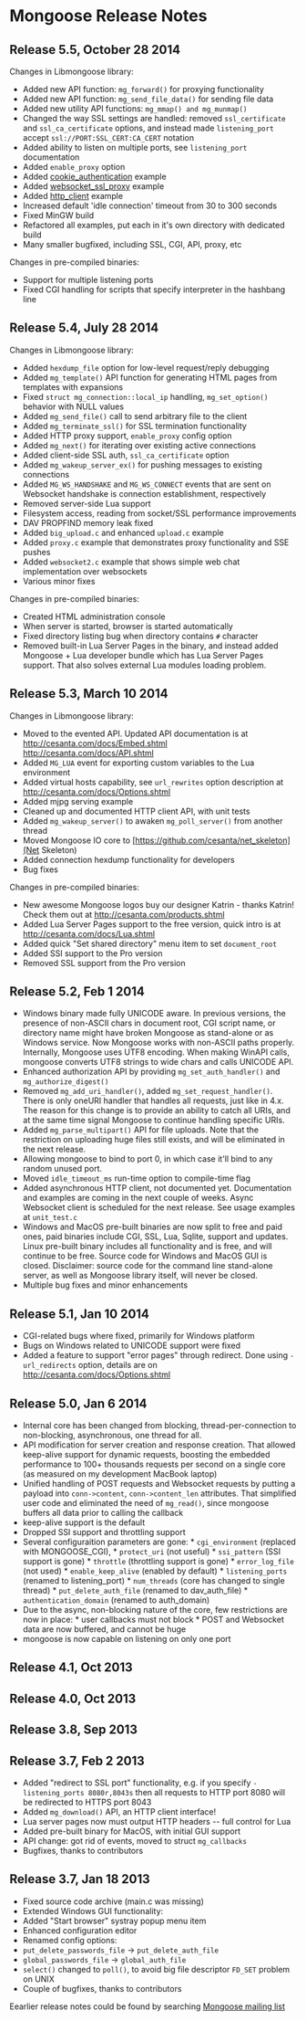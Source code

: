 # Mongoose Release Notes

## Release 5.5, October 28 2014

Changes in Libmongoose library:

- Added new API function: `mg_forward()` for proxying functionality
- Added new API function: `mg_send_file_data()` for sending file data
- Added new utility API functions: `mg_mmap() and mg_munmap()`
- Changed the way SSL settings are handled: removed `ssl_certificate` and
  `ssl_ca_certificate` options, and instead made `listening_port` accept
  `ssl://PORT:SSL_CERT:CA_CERT` notation
- Added ability to listen on multiple ports, see `listening_port` documentation
- Added `enable_proxy` option
- Added [cookie_authentication](https://github.com/cesanta/mongoose/tree/master/examples/cookie_authentication) example
- Added [websocket\_ssl\_proxy](https://github.com/cesanta/mongoose/tree/master/examples/websocket_ssl_proxy) example
- Added [http_client](https://github.com/cesanta/mongoose/tree/master/examples/http_client) example
- Increased default 'idle connection' timeout from 30 to 300 seconds
- Fixed MinGW build
- Refactored all examples, put each in it's own directory with dedicated build
- Many smaller bugfixed, including SSL, CGI, API, proxy, etc

Changes in pre-compiled binaries:

- Support for multiple listening ports
- Fixed CGI handling for scripts that specify interpreter in the hashbang line

## Release 5.4, July 28 2014

Changes in Libmongoose library:

- Added `hexdump_file` option for low-level request/reply debugging
- Added `mg_template()` API function for generating HTML pages from
    templates with expansions
- Fixed `struct mg_connection::local_ip` handling, `mg_set_option()`
    behavior with NULL values
- Added `mg_send_file()` call to send arbitrary file to the client
- Added `mg_terminate_ssl()` for SSL termination functionality
- Added HTTP proxy support, `enable_proxy` config option
- Added `mg_next()` for iterating over existing active connections
- Added client-side SSL auth, `ssl_ca_certificate` option
- Added `mg_wakeup_server_ex()` for pushing messages to existing connections
- Added `MG_WS_HANDSHAKE` and `MG_WS_CONNECT` events that are sent on
     Websocket handshake is connection establishment, respectively
- Removed server-side Lua support
- Filesystem access, reading from socket/SSL performance improvements
- DAV PROPFIND memory leak fixed
- Added `big_upload.c` and enhanced `upload.c` example
- Added `proxy.c` example that demonstrates proxy functionality and SSE pushes
- Added `websocket2.c` example that shows simple web chat implementation
    over websockets
- Various minor fixes


Changes in pre-compiled binaries:

- Created HTML administration console
- When server is started, browser is started automatically
- Fixed directory listing bug when directory contains `#` character
- Removed built-in Lua Server Pages in the binary, and instead
  added Mongoose + Lua developer bundle which has Lua Server Pages support.
  That also solves external Lua modules loading problem.


## Release 5.3, March 10 2014

Changes in Libmongoose library:

   * Moved to the evented API. Updated API documentation is at
       http://cesanta.com/docs/Embed.shtml
       http://cesanta.com/docs/API.shtml
   *  Added `MG_LUA` event for exporting custom variables to the Lua environment
   *  Added virtual hosts capability, see `url_rewrites` option description at
       http://cesanta.com/docs/Options.shtml
   *  Added mjpg serving example
   *  Cleaned up and documented HTTP client API, with unit tests
   *  Added `mg_wakeup_server()` to awaken `mg_poll_server()`
      from another thread
   *  Moved Mongoose IO core to [https://github.com/cesanta/net_skeleton](Net Skeleton)
   *  Added connection hexdump functionality for developers
   *  Bug fixes

Changes in pre-compiled binaries:

   *  New awesome Mongoose logos buy our designer Katrin - thanks Katrin!
        Check them out at http://cesanta.com/products.shtml
   *  Added Lua Server Pages support to the free version, quick intro is at
        http://cesanta.com/docs/Lua.shtml
   *  Added quick "Set shared directory" menu item to set `document_root`
   *  Added SSI support to the Pro version
   *  Removed SSL support from the Pro version

## Release 5.2, Feb 1 2014

   *  Windows binary made fully UNICODE aware. In previous versions,
      the presence of non-ASCII chars in document root, CGI script name,
      or directory name might have broken Mongoose as stand-alone
      or as Windows service. Now Mongoose works with non-ASCII paths properly.
      Internally, Mongoose uses UTF8 encoding. When making WinAPI calls,
      mongoose converts UTF8 strings to wide chars and calls UNICODE API.
   *  Enhanced authorization API by providing `mg_set_auth_handler()` and
      `mg_authorize_digest()`
   *  Removed `mg_add_uri_handler()`, added `mg_set_request_handler()`.
      There is only oneURI handler that handles all requests, just like in 4.x.
      The reason for this change is to provide an ability to catch all URIs,
      and at the same time signal Mongoose to continue handling specific URIs.
  *  Added `mg_parse_multipart()` API for file uploads.
      Note that the restriction on uploading huge files still exists,
      and will be eliminated in the next release.
  *  Allowing mongoose to bind to port 0, in which case it'll bind to any
      random unused port.
  *  Moved `idle_timeout_ms` run-time option to compile-time flag
  *  Added asynchronous HTTP client, not documented yet. Documentation and
      examples are coming in the next couple of weeks. Async Websocket client
      is scheduled for the next release. See usage examples at `unit_test.c`
  *  Windows and MacOS pre-built binaries are now split to free and paid ones,
    paid binaries include CGI, SSL, Lua, Sqlite, support and updates.
    Linux pre-built binary includes all functionality and is free, and will
    continue to be free.  Source code for Windows and MacOS GUI is closed.
    Disclaimer: source code for the command line stand-alone server,
    as well as Mongoose library itself, will never be closed.
  *  Multiple bug fixes and minor enhancements

## Release 5.1, Jan 10 2014

   *  CGI-related bugs where fixed, primarily for Windows platform
   *  Bugs on Windows related to UNICODE support were fixed
   *  Added a feature to support "error pages" through redirect.
      Done using `-url_redirects` option, details are on
      http://cesanta.com/docs/Options.shtml

## Release 5.0, Jan 6 2014

   *  Internal core has been changed from blocking, thread-per-connection to
      non-blocking, asynchronous, one thread for all.
   *  API modification for server creation and response creation. That allowed
     keep-alive support for dynamic requests, boosting the embedded performance
     to 100+ thousands requests per second on a single core
     (as measured on my development MacBook laptop)
   * Unified handling of POST requests and Websocket requests by putting a
    payload into `conn->content`, `conn->content_len` attributes.
    That simplified user code and eliminated the need of `mg_read()`,
    since mongoose buffers all data prior to calling the callback
   * keep-alive support is the default
   * Dropped SSI support and throttling support
   *  Several configuraition parameters are gone:
    *  `cgi_environment` (replaced with MONGOOSE_CGI),
    *  `protect_uri` (not useful)
    *  `ssi_pattern` (SSI support is gone)
    *  `throttle` (throttling support is gone)
    *  `error_log_file` (not used)
    *   `enable_keep_alive` (enabled by default)
    *   `listening_ports` (renamed to listening_port)
    *   `num_threads` (core has changed to single thread)
    *   `put_delete_auth_file` (renamed to dav_auth_file)
    *   `authentication_domain` (renamed to auth_domain)
   * Due to the async, non-blocking nature of the core, few restrictions
      are now in place:
    * user callbacks must not block
    * POST and Websocket data are now buffered, and cannot be huge
   * mongoose is now capable on listening on only one port

## Release 4.1, Oct 2013
## Release 4.0, Oct 2013
## Release 3.8, Sep 2013

## Release 3.7, Feb 2 2013

  *  Added "redirect to SSL port" functionality, e.g. if you specify
      `-listening_ports 8080r,8043s`
      then all requests to HTTP port 8080 will be redirected to HTTPS port 8043
  *  Added `mg_download()` API, an HTTP client interface!
  *  Lua server pages now must output HTTP headers -- full control for Lua
  *  Added pre-built binary for MacOS, with initial GUI support
  *  API change: got rid of events, moved to struct `mg_callbacks`
  *  Bugfixes, thanks to contributors


## Release 3.7, Jan 18 2013
  *  Fixed source code archive (main.c was missing)
  *  Extended Windows GUI functionality:
   * Added "Start browser" systray popup menu item
   *  Enhanced configuration editor
  *  Renamed config options:
   * `put_delete_passwords_file` -> `put_delete_auth_file`
   * `global_passwords_file` -> `global_auth_file`
  *  `select()` changed to `poll()`, to avoid big file descriptor
  `FD_SET` problem on UNIX
  *  Couple of bugfixes, thanks to contributors


Eearlier release notes could be found by searching
[Mongoose mailing list](https://groups.google.com/forum/#!forum/mongoose-users)
